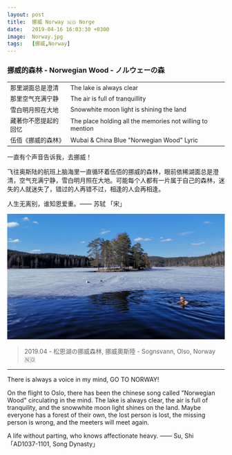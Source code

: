 ```yaml
---
layout: post
title:  挪威 Norway 🇳🇴 Norge
date:   2019-04-16 16:03:30 +0300
image:  Norway.jpg
tags:   [挪威,Norway]
---
```


### 挪威的森林 - Norwegian Wood - ノルウェーの森


<div class="table-container">
  <table>
    <tr><td>那里湖面总是澄清</td><td>The lake is always clear</td></tr>
    <tr><td>那里空气充满宁静</td><td>The air is full of tranquillity</td></tr>
    <tr><td>雪白明月照在大地</td><td>Snowwhite moon light is shining the land<td></tr>
    <tr><td>藏著你不愿提起的回忆</td><td>The place holding all the memories not willing to mention</td></tr>
    <tr><td>伍佰《挪威的森林》</td><td>Wubai & China Blue "Norwegian Wood" Lyric</td></tr>
  </table>
</div>


一直有个声音告诉我，去挪威！

飞往奥斯陆的航班上脑海里一直循环着伍佰的挪威的森林，眼前依稀湖面总是澄清，空气充满宁静，雪白明月照在大地。可能每个人都有一片属于自己的森林，迷失的人就迷失了，错过的人再错不过，相逢的人会再相逢。   

人生无离别，谁知恩爱重。—— 苏轼 「宋」


![](/img/norway/norway01.jpg)
> 2019.04 - 松恩湖の挪威森林, 挪威奧斯陸 - Sognsvann, Olso, Norway 🇳🇴 

---
There is always a voice in my mind, GO TO NORWAY!

On the flight to Oslo, there has been the chinese song called "Norwegian Wood" circulating in the mind. The lake is always clear, the air is full of tranquility, and the snowwhite moon light shines on the land. Maybe everyone has a forest of their own, the lost person is lost, the missing person is wrong, and the meeters will meet again.

A life without parting, who knows affectionate heavy. —— Su, Shi 「AD1037-1101, Song Dynasty」
